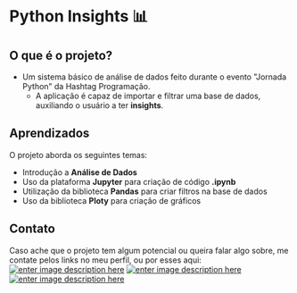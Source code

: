 # Python Insights 📊

  

## O que é o projeto?
- Um sistema básico de análise de dados feito durante o evento "Jornada Python" da Hashtag Programação.
	- A aplicação é capaz de importar e filtrar uma base de dados, auxiliando o usuário a ter **insights**.

  

## Aprendizados
O projeto aborda os seguintes temas:
- Introdução a **Análise de Dados**
- Uso da plataforma **Jupyter** para criação de código **.ipynb**
- Utilização da biblioteca **Pandas** para criar filtros na base de dados
- Uso da biblioteca **Ploty** para criação de gráficos

  

## Contato
Caso ache que o projeto tem algum potencial ou queira falar algo sobre, me contate pelos links no meu perfil, ou por esses aqui:
<a  href="https://www.linkedin.com/in/nathanguimaraes/">![enter image description here](https://img.shields.io/badge/-Nathan_Guimarães-blue?style=for-the-badge&logo=linkedin)</a>
<a  href="mailto:nathanhguimaraes@gmail.com">![enter image description here](https://img.shields.io/badge/-nathanhguimaraes@gmail.com-pink?style=for-the-badge&logo=gmail)</a>
<a  href="https://beacons.ai/nathanhgo">![enter image description here](https://img.shields.io/badge/-outros_links-blue?style=for-the-badge&logo=linktree)</a>
